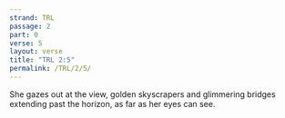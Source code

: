 ```yaml
---
strand: TRL
passage: 2
part: 0
verse: 5
layout: verse
title: "TRL 2:5"
permalink: /TRL/2/5/
---
```

She gazes out at the view, golden skyscrapers and glimmering bridges extending past the horizon, as far as her eyes can see.
